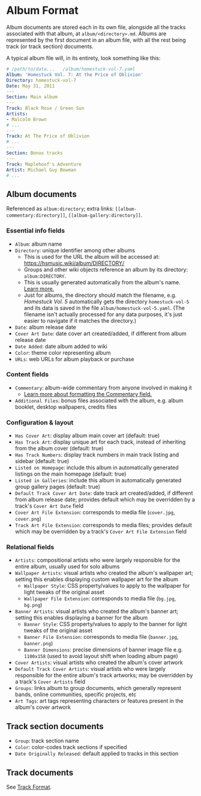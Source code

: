 # Album Format

Album documents are stored each in its own file, alongside all the tracks associated with that album, at `album/<directory>.md`. Albums are represented by the first document in an album file, with all the rest being track (or track section) documents.

A typical album file will, in its entirety, look something like this:

```yaml
# /path/to/data...   /album/homestuck-vol-7.yaml
Album: 'Homestuck Vol. 7: At the Price of Oblivion'
Directory: homestuck-vol-7
Date: May 31, 2011
---
Section: Main album
---
Track: Black Rose / Green Sun
Artists:
- Malcolm Brown
# ...
---
Track: At The Price of Oblivion
# ...
---
Section: Bonus tracks
---
Track: Maplehoof's Adventure
Artist: Michael Guy Bowman
# ...
```

## Album documents

Referenced as `album:directory`; extra links: `[[album-commentary:directory]]`, `[[album-gallery:directory]]`.

### Essential info fields

* `Album`: album name
* `Directory`: unique identifier among other albums
  * This is used for the URL the album will be accessed at: https://hsmusic.wiki/album/DIRECTORY/
  * Groups and other wiki objects reference an album by its directory: `album:DIRECTORY`.
  * This is usually generated automatically from the album's name. [Learn more.](../guidelines/common-fields.md#directory-field)
  * Just for albums, the directory should match the filename, e.g. *Homestuck Vol. 5* automatically gets the directory `homestuck-vol-5` and its data is saved in the file `album/homestuck-vol-5.yaml`. (The filename isn't actually processed for any data purposes, it's just easier to navigate if it matches the directory.)
* `Date`: album release date
* `Cover Art Date`: date cover art created/added, if different from album release date
* `Date Added`: date album added to wiki
* `Color`: theme color representing album
* `URLs`: web URLs for album playback or purchase

### Content fields

* `Commentary`: album-wide commentary from anyone involved in making it
  * [Learn more about formatting the Commentary field.](../guidelines/common-fields.md#commentary-field)
* `Additional Files`: bonus files associated with the album, e.g. album booklet, desktop wallpapers, credits files

### Configuration & layout

* `Has Cover Art`: display album main cover art (default: true)
* `Has Track Art`: display unique art for each track, instead of inheriting from the album cover (default: true)
* `Has Track Numbers`: display track numbers in main track listing and sidebar (default: true)
* `Listed on Homepage`: include this album in automatically generated listings on the main homepage (default: true)
* `Listed in Galleries`: include this album in automatically generated group gallery pages (default: true)
* `Default Track Cover Art Date`: date track art created/added, if different from album release date; provides default which may be overridden by a track's `Cover Art Date` field
* `Cover Art File Extension`: corresponds to media file (`cover.jpg`, `cover.png`)
* `Track Art File Extension`: corresponds to media files; provides default which may be overridden by a track's `Cover Art File Extension` field

### Relational fields

* `Artists`: compositional artists who were largely responsible for the entire album, usually used for solo albums
* `Wallpaper Artists`: visual artists who created the album's wallpaper art; setting this enables displaying custom wallpaper art for the album
	* `Wallpaper Style`: CSS property/values to apply to the wallpaper for light tweaks of the original asset
	* `Wallpaper File Extension`: corresponds to media file (`bg.jpg`, `bg.png`)
* `Banner Artists`: visual artists who created the album's banner art; setting this enables displaying a banner for the album
	* `Banner Style`: CSS property/values to apply to the banner for light tweaks of the original asset
	* `Banner File Extension`: corresponds to media file (`banner.jpg`, `banner.png`)
	* `Banner Dimensions`: precise dimensions of banner image file e.g. `1100x158` (used to avoid layout shift when loading album page)
* `Cover Artists`: visual artists who created the album's cover artwork
* `Default Track Cover Artists`: visual artists who were largely responsible for the entire album's track artworks; may be overridden by a track's `Cover Artists` field
* `Groups`: links album to group documents, which generally represent bands, online communities, specific projects, etc
* `Art Tags`: art tags representing characters or features present in the album's cover artwork

## Track section documents

* `Group`: track section name
* `Color`: color-codes track sections if specified
* `Date Originally Released`: default applied to tracks in this section

## Track documents

See [Track Format](track.md).

